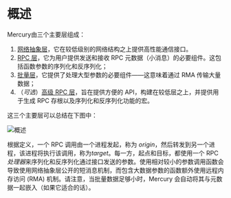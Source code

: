 # 概述

Mercury由三个主要层组成：

1. [网络抽象层](https://mercury-hpc.github.io/user/na/)，它在较低级别的网络结构之上提供高性能通信接口。
2. [RPC 层](https://mercury-hpc.github.io/user/hg/)，它为用户提供发送和接收 RPC 元数据（小消息）的必要组件。这包括函数参数的序列化和反序列化；
3. [批量层](https://mercury-hpc.github.io/user/hg_bulk/)，它提供了处理大型参数的必要组件——这意味着通过 RMA 传输大量数据；
4. （*可选*）[高级 RPC 层](https://mercury-hpc.github.io/user/hg_macros/)，旨在提供方便的 API，构建在较低层之上，并提供用于生成 RPC 存根以及序列化和反序列化功能的宏。

这三个主要层可以总结在下图中：

![概述](https://mercury-hpc.github.io/assets/doc/overview.svg)

根据定义，一个 RPC 调用由一个进程发起，称为 *origin*，然后转发到另一个进程，该进程将执行该调用，称为*target*。每一方，起点和目标，都使用一个 RPC *处理器*来序列化和反序列化通过接口发送的参数。使用相对较小的参数调用函数会导致使用网络抽象层公开的短消息机制，而包含大数据参数的函数额外使用远程内存访问 (RMA) 机制。请注意，当批量数据足够小时，Mercury 会自动将其与元数据一起嵌入（如果它适合的话）。